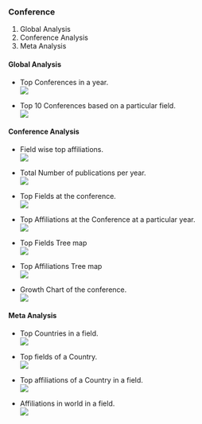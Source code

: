 ### Conference
1. Global Analysis
2. Conference Analysis
3. Meta Analysis

#### Global Analysis
- Top Conferences in a year.<br>
<img src="https://github.com/ai-index-hai-stanford/AI-Index-2020/blob/master/VISUALIZATION/Conference/Images/Global%20Analysis/top-conferences.png"></img>

- Top 10 Conferences based on a particular field.<br>
<img src="https://github.com/ai-index-hai-stanford/AI-Index-2020/blob/master/VISUALIZATION/Conference/Images/Global%20Analysis/top-field-wise-conferences.png"></img>

#### Conference Analysis
- Field wise top affiliations.<br>
<img src="https://github.com/ai-index-hai-stanford/AI-Index-2020/blob/master/VISUALIZATION/Conference/Images/Conference%20Analysis/top-affiliations-in-a-field.png"></img>

- Total Number of publications per year.<br>
<img src="https://github.com/ai-index-hai-stanford/AI-Index-2020/blob/master/VISUALIZATION/Conference/Images/Conference%20Analysis/publications-per-year.png"></img>

- Top Fields at the conference.<br>
<img src="https://github.com/ai-index-hai-stanford/AI-Index-2020/blob/master/VISUALIZATION/Conference/Images/Conference%20Analysis/top-fields.png"></img>

- Top Affiliations at the Conference at a particular year.<br>
<img src="https://github.com/ai-index-hai-stanford/AI-Index-2020/blob/master/VISUALIZATION/Conference/Images/Conference%20Analysis/top-affiliations.png"></img>

- Top Fields Tree map<br>
<img src="https://github.com/ai-index-hai-stanford/AI-Index-2020/blob/master/VISUALIZATION/Conference/Images/Conference%20Analysis/top-fields-tree.png"></img>

- Top Affiliations Tree map<br>
<img src="https://github.com/ai-index-hai-stanford/AI-Index-2020/blob/master/VISUALIZATION/Conference/Images/Conference%20Analysis/top-affiliation-tree.png"></img>

- Growth Chart of the conference.<br>
<img src="https://github.com/ai-index-hai-stanford/AI-Index-2020/blob/master/VISUALIZATION/Conference/Images/Conference%20Analysis/growth-chart.png"></img>

#### Meta Analysis
- Top Countries in a field.<br>
<img src="https://github.com/ai-index-hai-stanford/AI-Index-2020/blob/master/VISUALIZATION/Conference/Images/Meta%20Analysis/top-countries-fieldwise.png"></img>

- Top fields of a Country.<br>
<img src="https://github.com/ai-index-hai-stanford/AI-Index-2020/blob/master/VISUALIZATION/Conference/Images/Meta%20Analysis/top-fields-of-a-country.png"></img>

- Top affiliations of a Country in a field.<br>
<img src="https://github.com/ai-index-hai-stanford/AI-Index-2020/blob/master/VISUALIZATION/Conference/Images/Meta%20Analysis/top-affiliations-of-the-country.png"></img>

- Affiliations in world in a field.<br>
<img src="https://github.com/ai-index-hai-stanford/AI-Index-2020/blob/master/VISUALIZATION/Conference/Images/Meta%20Analysis/map.png"></img>







